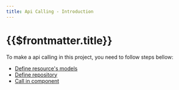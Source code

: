 ```yaml
---
title: Api Calling - Introduction
---
```


# {{$frontmatter.title}}

To make a api calling in this project, you need to follow steps bellow:

- [Define resource's models](/api-calling/model)
- [Define repository](/api-calling/repository)
- [Call in component](/api-calling/call-in-component)
